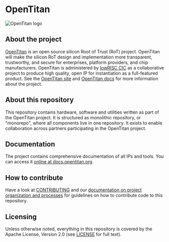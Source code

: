 # OpenTitan

![OpenTitan logo](https://docs.opentitan.org/doc/opentitan-logo.png)

## About the project

[OpenTitan](https://opentitan.org) is an open source silicon Root of Trust
(RoT) project.  OpenTitan will make the silicon RoT design and implementation
more transparent, trustworthy, and secure for enterprises, platform providers,
and chip manufacturers.  OpenTitan is administered by [lowRISC
CIC](https://www.lowrisc.org) as a collaborative project to produce high
quality, open IP for instantiation as a full-featured product. See the
[OpenTitan site](https://opentitan.org/) and [OpenTitan
docs](https://opentitan.org/book) for more information about the project.

## About this repository

This repository contains hardware, software and utilities written as part of the
OpenTitan project. It is structured as monolithic repository, or "monorepo",
where all components live in one repository. It exists to enable collaboration
across partners participating in the OpenTitan project.

## Documentation

The project contains comprehensive documentation of all IPs and tools. You can
access it [online at docs.opentitan.org](https://docs.opentitan.org/).

## How to contribute

Have a look at [CONTRIBUTING](CONTRIBUTING.md) and our [documentation on
project organization and processes](./doc/project_governance/README.md)
for guidelines on how to contribute code to this repository.

## Licensing

Unless otherwise noted, everything in this repository is covered by the Apache
License, Version 2.0 (see [LICENSE](https://github.com/lowRISC/opentitan/blob/master/LICENSE) for full text).

